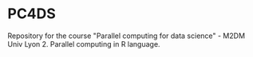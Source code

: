 # PC4DS
Repository for the course "Parallel computing for data science" - M2DM Univ Lyon 2.
Parallel computing in R language.
